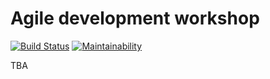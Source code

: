# Agile development workshop

[![Build Status](https://travis-ci.org/matiasdelgado/agile-developer-2018.svg?branch=master)](https://travis-ci.org/matiasdelgado/agile-developer-2018.svg?branch=master)
[![Maintainability](https://api.codeclimate.com/v1/badges/53c40ead15f5f89f912c/maintainability)](https://codeclimate.com/github/matiasdelgado/agile-developer-2018/maintainability)

TBA

